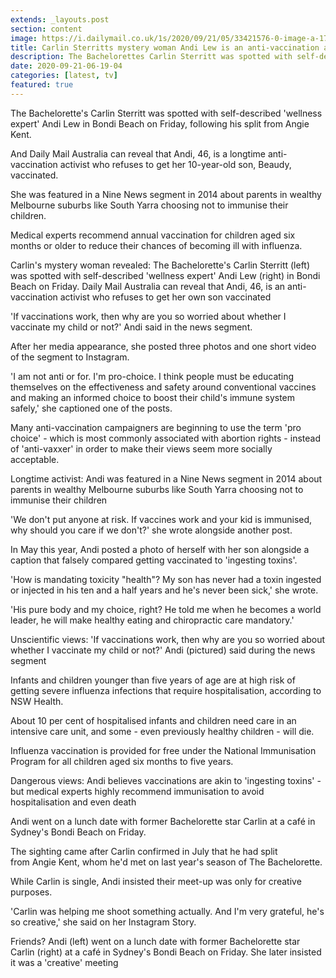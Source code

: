 ```yaml
---
extends: _layouts.post
section: content
image: https://i.dailymail.co.uk/1s/2020/09/21/05/33421576-0-image-a-17_1600661275233.jpg 
title: Carlin Sterritts mystery woman Andi Lew is an anti-vaccination activist 
description: The Bachelorettes Carlin Sterritt was spotted with self-described wellness expert Andi Lew in Bondi Beach on Friday, following his split from Angie Kent. 
date: 2020-09-21-06-19-04 
categories: [latest, tv] 
featured: true 
--- 
```

The Bachelorette's Carlin Sterritt was spotted with self-described 'wellness expert' Andi Lew in Bondi Beach on Friday, following his split from Angie Kent.

And Daily Mail Australia can reveal that Andi, 46, is a longtime anti-vaccination activist who refuses to get her 10-year-old son, Beaudy, vaccinated.

She was featured in a Nine News segment in 2014 about parents in wealthy Melbourne suburbs like South Yarra choosing not to immunise their children.

Medical experts recommend annual vaccination for children aged six months or older to reduce their chances of becoming ill with influenza.

Carlin's mystery woman revealed: The Bachelorette's Carlin Sterritt (left) was spotted with self-described 'wellness expert' Andi Lew (right) in Bondi Beach on Friday. Daily Mail Australia can reveal that Andi, 46, is an anti-vaccination activist who refuses to get her own son vaccinated

'If vaccinations work, then why are you so worried about whether I vaccinate my child or not?' Andi said in the news segment.

After her media appearance, she posted three photos and one short video of the segment to Instagram.

'I am not anti or for. I'm pro-choice. I think people must be educating themselves on the effectiveness and safety around conventional vaccines and making an informed choice to boost their child's immune system safely,' she captioned one of the posts.

Many anti-vaccination campaigners are beginning to use the term 'pro choice' - which is most commonly associated with abortion rights - instead of 'anti-vaxxer' in order to make their views seem more socially acceptable.  

Longtime activist: Andi was featured in a Nine News segment in 2014 about parents in wealthy Melbourne suburbs like South Yarra choosing not to immunise their children

'We don't put anyone at risk. If vaccines work and your kid is immunised, why should you care if we don't?' she wrote alongside another post. 

In May this year, Andi posted a photo of herself with her son alongside a caption that falsely compared getting vaccinated to 'ingesting toxins'. 

'How is mandating toxicity "health"? My son has never had a toxin ingested or injected in his ten and a half years and he's never been sick,' she wrote.

'His pure body and my choice, right? He told me when he becomes a world leader, he will make healthy eating and chiropractic care mandatory.' 

Unscientific views: 'If vaccinations work, then why are you so worried about whether I vaccinate my child or not?' Andi (pictured) said during the news segment

Infants and children younger than five years of age are at high risk of getting severe influenza infections that require hospitalisation, according to NSW Health. 

About 10 per cent of hospitalised infants and children need care in an intensive care unit, and some - even previously healthy children - will die.

Influenza vaccination is provided for free under the National Immunisation Program for all children aged six months to five years.

Dangerous views: Andi believes vaccinations are akin to 'ingesting toxins' - but medical experts highly recommend immunisation to avoid hospitalisation and even death

Andi went on a lunch date with former Bachelorette star Carlin at a café in Sydney's Bondi Beach on Friday.

The sighting came after Carlin confirmed in July that he had split from Angie Kent, whom he'd met on last year's season of The Bachelorette.

While Carlin is single, Andi insisted their meet-up was only for creative purposes. 

'Carlin was helping me shoot something actually. And I'm very grateful, he's so creative,' she said on her Instagram Story.

Friends? Andi (left) went on a lunch date with former Bachelorette star Carlin (right) at a café in Sydney's Bondi Beach on Friday. She later insisted it was a 'creative' meeting

